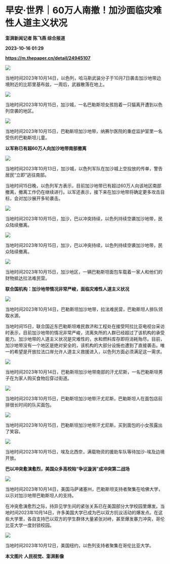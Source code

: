 # 早安·世界｜60万人南撤！加沙面临灾难性人道主义状况
**澎湃新闻记者 陈飞燕 综合报道**

**2023-10-16 01:29**

**https://m.thepaper.cn/detail/24945107**

![](https://imagecloud.thepaper.cn/thepaper/image/274/282/365.jpg)

当地时间2023年10月14日，以色列，哈马斯武装分子于10月7日袭击加沙地带边境附近的比耶里基布兹，一周后，武器散落在地上。

![](https://imagecloud.thepaper.cn/thepaper/image/274/281/240.jpg)

当地时间2023年10月15日，加沙城，一名巴勒斯坦女孩抱着一只猫离开遭到以色列空袭的地区。

![](https://imagecloud.thepaper.cn/thepaper/image/274/281/416.jpg)

当地时间2023年10月15日，巴勒斯坦加沙地带，纳赛尔医院的重症监护室里一名受伤的巴勒斯坦儿童。

**以军称已有超60万人向加沙地带南部撤离**

![](https://imagecloud.thepaper.cn/thepaper/image/274/281/417.jpg)

当地时间2023年10月13日，加沙城，以色列军队在加沙城上空投放的传单，警告居民“立即”逃往南部。

当地时间15日晚，以色列军方表示，目前加沙地带已有超过60万人向该地区南部撤离，撤离工作仍在继续进行。以军还表示，接下来在加沙地带将确定更多攻击目标，会对加沙展开多轮袭击。

![](https://imagecloud.thepaper.cn/thepaper/image/274/281/236.jpg)

当地时间2023年10月15日，加沙，巴以冲突持续，以色列持续空袭加沙地带，民众陆续撤离。

![](https://imagecloud.thepaper.cn/thepaper/image/274/281/238.jpg)

当地时间2023年10月15日，加沙，巴以冲突持续，以色列持续空袭加沙地带，民众陆续撤离。

![](https://imagecloud.thepaper.cn/thepaper/image/274/281/352.jpg)

当地时间2023年10月15日，加沙地区，一辆巴勒斯坦面包车载着一家人和他们的财物抵达拉法难民营。

**联合国机构：加沙地带情况非常严峻，面临灾难性人道主义状况**

![](https://imagecloud.thepaper.cn/thepaper/image/274/281/350.jpg)

当地时间2023年10月14日，巴勒斯坦加沙地带，拉法难民营，巴勒斯坦人排队领取水源。

当地时间15日，联合国近东巴勒斯坦难民救济和工程处在接受阿拉比亚电视台采访时表示，目前加沙地带的情况非常严峻，流离失所的人群已经超过了该机构的承受能力。加沙地带的人道主义状况是灾难性的，水和燃料库存即将消耗殆尽。目前，加沙地带没有一个地区是绝对安全的，该机构的大部分设施也遭到了直接袭击。唯一的希望是开放拉法口岸允许人道主义救援进入，以色列方面必须满足这一需求。

![](https://imagecloud.thepaper.cn/thepaper/image/274/281/349.jpg)

当地时间2023年10月14日，巴勒斯坦加沙地带南部的汗尤尼斯，一名巴勒斯坦男子在为家人购买食物后穿过街道。

![](https://imagecloud.thepaper.cn/thepaper/image/274/281/353.jpg)

当地时间2023年10月15日，巴勒斯坦加沙地带汗尤尼斯，巴勒斯坦人在面包店前排很长时间的队买面包。

![](https://imagecloud.thepaper.cn/thepaper/image/274/281/354.jpg)

当地时间2023年10月15日，巴勒斯坦加沙地带汗尤尼斯，买到面包的小女孩露出了笑容。

![](https://imagecloud.thepaper.cn/thepaper/image/274/281/346.jpg)

当地时间2023年10月15日，埃及北西奈，满载物资的援助车队等待加沙-埃及边境开放。

**巴以冲突愈演愈烈，美国众多高校陷“争议漩涡”成冲突第二战场**

![](https://imagecloud.thepaper.cn/thepaper/image/274/281/635.jpg)

当地时间2023年10月14日，美国马萨诸塞州，巴勒斯坦支持者聚集在哈佛大学，以示对加沙地带巴勒斯坦人的支持。

在冲突愈演愈烈之际，持异见学生间的紧张关系已在美国部分大学校园里爆发。当地时间2023年10月14日，许多美国大学已成为巴以双方抗议活动的爆发点。在这些大学里，各自支持巴以双方的学生群体大量紧张对峙，甚至爆发暴力冲突，哥伦比亚大学一度封锁校园。

![](https://imagecloud.thepaper.cn/thepaper/image/274/281/634.jpg)

当地时间2023年10月12日，美国纽约，以色列支持者聚集在哥伦比亚大学。

**本文图片 人民视觉、澎湃影像**